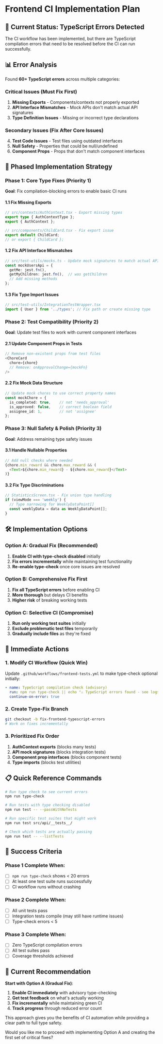 # Frontend CI Implementation Plan

## 🚨 Current Status: TypeScript Errors Detected

The CI workflow has been implemented, but there are TypeScript compilation errors that need to be resolved before the CI can run successfully.

## 📊 Error Analysis

Found **60+ TypeScript errors** across multiple categories:

### Critical Issues (Must Fix First)
1. **Missing Exports** - Components/contexts not properly exported
2. **API Interface Mismatches** - Mock APIs don't match actual API signatures  
3. **Type Definition Issues** - Missing or incorrect type declarations

### Secondary Issues (Fix After Core Issues)
4. **Test Code Issues** - Test files using outdated interfaces
5. **Null Safety** - Properties that could be null/undefined
6. **Component Props** - Props that don't match component interfaces

## 🎯 Phased Implementation Strategy

### Phase 1: Core Type Fixes (Priority 1)
**Goal**: Fix compilation-blocking errors to enable basic CI runs

#### 1.1 Fix Missing Exports
```typescript
// src/contexts/AuthContext.tsx - Export missing types
export type { AuthContextType };
export { AuthContext };

// src/components/ChildCard.tsx - Fix export issue
export default ChildCard;
// or export { ChildCard };
```

#### 1.2 Fix API Interface Mismatches
```typescript
// src/test-utils/mocks.ts - Update mock signatures to match actual APIs
const mockUsersApi = {
  getMe: jest.fn(),
  getMyChildren: jest.fn(),  // was getChildren
  // Add missing methods
};
```

#### 1.3 Fix Type Import Issues
```typescript
// src/test-utils/IntegrationTestWrapper.tsx
import { User } from '../types'; // Fix path or create missing type
```

### Phase 2: Test Compatibility (Priority 2)
**Goal**: Update test files to work with current component interfaces

#### 2.1 Update Component Props in Tests
```typescript
// Remove non-existent props from test files
<ChoreCard 
  chore={chore}
  // Remove: onApprovalChange={mockFn}
/>
```

#### 2.2 Fix Mock Data Structure
```typescript
// Update mock chores to use correct property names
const mockChore = {
  is_completed: true,    // not 'needs_approval'
  is_approved: false,    // correct boolean field
  assignee_id: 1,        // not 'assignee'
};
```

### Phase 3: Null Safety & Polish (Priority 3)
**Goal**: Address remaining type safety issues

#### 3.1 Handle Nullable Properties
```typescript
// Add null checks where needed
{chore.min_reward && chore.max_reward && (
  <Text>${chore.min_reward} - ${chore.max_reward}</Text>
)}
```

#### 3.2 Fix Type Discriminations
```typescript
// StatisticsScreen.tsx - Fix union type handling
if (viewMode === 'weekly') {
  // Type narrowing for WeeklyDataPoint[]
  const weeklyData = data as WeeklyDataPoint[];
}
```

## 🛠️ Implementation Options

### Option A: Gradual Fix (Recommended)
1. **Enable CI with type-check disabled** initially
2. **Fix errors incrementally** while maintaining test functionality
3. **Re-enable type-check** once core issues are resolved

### Option B: Comprehensive Fix First
1. **Fix all TypeScript errors** before enabling CI
2. **More thorough** but delays CI benefits
3. **Higher risk** of breaking working tests

### Option C: Selective CI (Compromise)
1. **Run only working test suites** initially
2. **Exclude problematic test files** temporarily
3. **Gradually include files** as they're fixed

## 🚀 Immediate Actions

### 1. Modify CI Workflow (Quick Win)
Update `.github/workflows/frontend-tests.yml` to make type-check optional initially:

```yaml
- name: TypeScript compilation check (advisory)
  run: npm run type-check || echo "⚠️ TypeScript errors found - see logs above"
  continue-on-error: true
```

### 2. Create Type-Fix Branch
```bash
git checkout -b fix-frontend-typescript-errors
# Work on fixes incrementally
```

### 3. Prioritized Fix Order
1. **AuthContext exports** (blocks many tests)
2. **API mock signatures** (blocks integration tests)  
3. **Component prop interfaces** (blocks component tests)
4. **Type imports** (blocks test utilities)

## 📋 Quick Reference Commands

```bash
# Run type check to see current errors
npm run type-check

# Run tests with type checking disabled
npm run test -- --passWithNoTests

# Run specific test suites that might work
npm run test src/api/__tests__/

# Check which tests are actually passing
npm run test -- --listTests
```

## 🎯 Success Criteria

### Phase 1 Complete When:
- [ ] `npm run type-check` shows < 20 errors
- [ ] At least one test suite runs successfully
- [ ] CI workflow runs without crashing

### Phase 2 Complete When:
- [ ] All unit tests pass
- [ ] Integration tests compile (may still have runtime issues)
- [ ] Type-check errors < 5

### Phase 3 Complete When:
- [ ] Zero TypeScript compilation errors
- [ ] All test suites pass
- [ ] Coverage thresholds achieved

## 🔄 Current Recommendation

**Start with Option A (Gradual Fix)**:

1. **Enable CI immediately** with advisory type-checking
2. **Get test feedback** on what's actually working
3. **Fix incrementally** while maintaining green CI
4. **Track progress** through reduced error count

This approach gives you the benefits of CI automation while providing a clear path to full type safety.

Would you like me to proceed with implementing Option A and creating the first set of critical fixes?